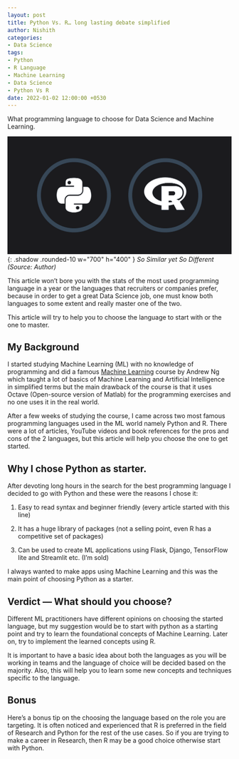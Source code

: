 ```yaml
---
layout: post
title: Python Vs. R… long lasting debate simplified
author: Nishith
categories: 
- Data Science
tags: 
- Python
- R Language
- Machine Learning
- Data Science
- Python Vs R
date: 2022-01-02 12:00:00 +0530
---
```


What programming language to choose for Data Science and Machine Learning.

![Desktop View](/assets/img/pythonrdark.png){: .shadow .rounded-10 w="700" h="400" }
*So Similar yet So Different (Source: Author)*

This article won’t bore you with the stats of the most used programming language in a year or the languages that recruiters or companies prefer, because in order to get a great Data Science job, one must know both languages to some extent and really master one of the two.

This article will try to help you to choose the language to start with or the one to master.

## My Background

I started studying Machine Learning (ML) with no knowledge of programming and did a famous [Machine Learning](https://www.coursera.org/learn/machine-learning) course by Andrew Ng which taught a lot of basics of Machine Learning and Artificial Intelligence in simplified terms but the main drawback of the course is that it uses Octave (Open-source version of Matlab) for the programming exercises and no one uses it in the real world.

After a few weeks of studying the course, I came across two most famous programming languages used in the ML world namely Python and R. There were a lot of articles, YouTube videos and book references for the pros and cons of the 2 languages, but this article will help you choose the one to get started.

## Why I chose Python as starter.

After devoting long hours in the search for the best programming language I decided to go with Python and these were the reasons I chose it:

 1. Easy to read syntax and beginner friendly (every article started with this line)

 2. It has a huge library of packages (not a selling point, even R has a competitive set of packages)

 3. Can be used to create ML applications using Flask, Django, TensorFlow lite and Streamlit etc. (I’m sold)

I always wanted to make apps using Machine Learning and this was the main point of choosing Python as a starter.

## Verdict — What should you choose?

Different ML practitioners have different opinions on choosing the started language, but my suggestion would be to start with python as a starting point and try to learn the foundational concepts of Machine Learning. Later on, try to implement the learned concepts using R.

It is important to have a basic idea about both the languages as you will be working in teams and the language of choice will be decided based on the majority. Also, this will help you to learn some new concepts and techniques specific to the language.

## Bonus

Here’s a bonus tip on the choosing the language based on the role you are targeting. It is often noticed and experienced that R is preferred in the field of Research and Python for the rest of the use cases. So if you are trying to make a career in Research, then R may be a good choice otherwise start with Python.
